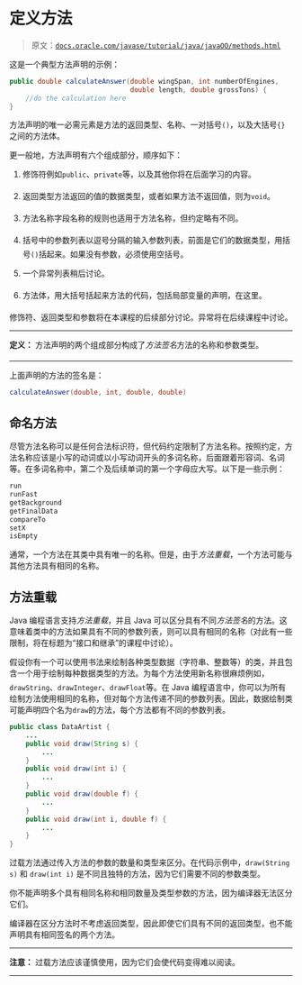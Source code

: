 # 定义方法

> 原文：[`docs.oracle.com/javase/tutorial/java/javaOO/methods.html`](https://docs.oracle.com/javase/tutorial/java/javaOO/methods.html)

这是一个典型方法声明的示例：

```java
public double calculateAnswer(double wingSpan, int numberOfEngines,
                              double length, double grossTons) {
    //do the calculation here
}

```

方法声明的唯一必需元素是方法的返回类型、名称、一对括号`()`，以及大括号`{}`之间的方法体。

更一般地，方法声明有六个组成部分，顺序如下：

1.  修饰符例如`public`、`private`等，以及其他你将在后面学习的内容。

1.  返回类型方法返回的值的数据类型，或者如果方法不返回值，则为`void`。

1.  方法名称字段名称的规则也适用于方法名称，但约定略有不同。

1.  括号中的参数列表以逗号分隔的输入参数列表，前面是它们的数据类型，用括号`()`括起来。如果没有参数，必须使用空括号。

1.  一个异常列表稍后讨论。

1.  方法体，用大括号括起来方法的代码，包括局部变量的声明，在这里。

修饰符、返回类型和参数将在本课程的后续部分讨论。异常将在后续课程中讨论。

* * *

**定义：** 方法声明的两个组成部分构成了*方法签名*方法的名称和参数类型。

* * *

上面声明的方法的签名是：

```java
calculateAnswer(double, int, double, double)

```

## 命名方法

尽管方法名称可以是任何合法标识符，但代码约定限制了方法名称。按照约定，方法名称应该是小写的动词或以小写动词开头的多词名称，后面跟着形容词、名词等。在多词名称中，第二个及后续单词的第一个字母应大写。以下是一些示例：

```java
run
runFast
getBackground
getFinalData
compareTo
setX
isEmpty

```

通常，一个方法在其类中具有唯一的名称。但是，由于*方法重载*，一个方法可能与其他方法具有相同的名称。

## 方法重载

Java 编程语言支持*方法重载*，并且 Java 可以区分具有不同*方法签名*的方法。这意味着类中的方法如果具有不同的参数列表，则可以具有相同的名称（对此有一些限制，将在标题为“接口和继承”的课程中讨论）。

假设你有一个可以使用书法来绘制各种类型数据（字符串、整数等）的类，并且包含一个用于绘制每种数据类型的方法。为每个方法使用新名称很麻烦例如，`drawString`、`drawInteger`、`drawFloat`等。在 Java 编程语言中，你可以为所有绘制方法使用相同的名称，但对每个方法传递不同的参数列表。因此，数据绘制类可能声明四个名为`draw`的方法，每个方法都有不同的参数列表。

```java
public class DataArtist {
    ...
    public void draw(String s) {
        ...
    }
    public void draw(int i) {
        ...
    }
    public void draw(double f) {
        ...
    }
    public void draw(int i, double f) {
        ...
    }
}

```

过载方法通过传入方法的参数的数量和类型来区分。在代码示例中，`draw(String s)` 和 `draw(int i)` 是不同且独特的方法，因为它们需要不同的参数类型。

你不能声明多个具有相同名称和相同数量及类型参数的方法，因为编译器无法区分它们。

编译器在区分方法时不考虑返回类型，因此即使它们具有不同的返回类型，也不能声明具有相同签名的两个方法。

* * *

**注意：** 过载方法应该谨慎使用，因为它们会使代码变得难以阅读。

* * *
